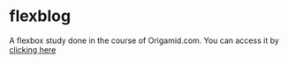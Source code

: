 # flexblog

A flexbox study done in the course of Origamid.com.
You can access it by [clicking here](https://matheusgomes062.github.io/flexblog)

